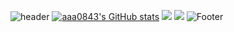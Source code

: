 ![header](https://capsule-render.vercel.app/api?type=waving&color=timeauto&height=200&section=header&text=Kwak_Ihn_Jung&fontSize=80)
[![aaa0843's GitHub stats](https://github-readme-stats.vercel.app/api?username=aaa0843)](https://github.com/aaa0843/github-readme-stats)
<img src="https://img.shields.io/badge/ECOPS-%EA%B3%BD%EC%9D%B8%EC%A0%95-B897FF"/>
<img src="https://img.shields.io/badge/ECOPS-B897FF?style=flat-square&logo=ECOPS&logoColor=black"/>
![Footer](https://capsule-render.vercel.app/api?type=waving&color=timeauto&height=150&section=footer)
